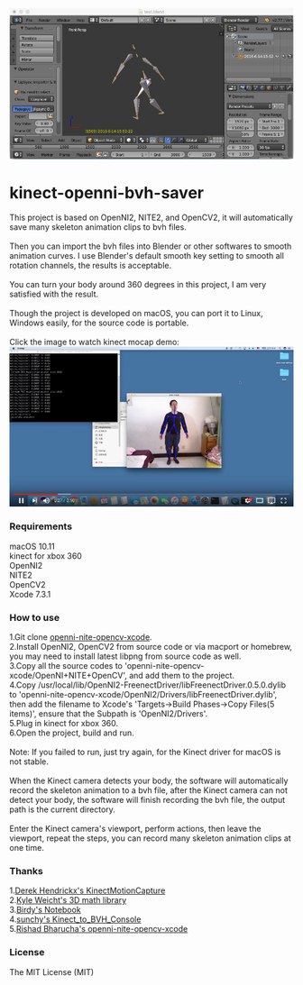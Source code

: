 ![](mocap.png)
# kinect-openni-bvh-saver
This project is based on OpenNI2, NITE2, and OpenCV2, it will automatically save many skeleton animation clips to bvh files.<br/>
<br/>
Then you can import the bvh files into Blender or other softwares to smooth animation curves. I use Blender's default smooth key setting to smooth all rotation channels, the results is acceptable.<br/>
<br/>
You can turn your body around 360 degrees in this project, I am very satisfied with the result.<br/>
<br/>
Though the project is developed on macOS, you can port it to Linux, Windows easily, for the source code is portable.<br/>
<br/>
Click the image to watch kinect mocap demo:<br/>
[![Kinect Mocap Demo](video-cover.png)](https://youtu.be/4x8NyXuXZWI "Kinect Mocap Demo")
<br/>
### Requirements
macOS 10.11<br/>
kinect for xbox 360<br/>
OpenNI2<br/>
NITE2<br/>
OpenCV2<br/>
Xcode 7.3.1
### How to use
1.Git clone [openni-nite-opencv-xcode](https://github.com/rishadbharucha/openni-nite-opencv-xcode).<br/>
2.Install OpenNI2, OpenCV2 from source code or via macport or homebrew, you may need to install latest libpng from source code as well.<br/>
3.Copy all the source codes to 'openni-nite-opencv-xcode/OpenNI+NITE+OpenCV', and add them to the project.<br/>
4.Copy /usr/local/lib/OpenNI2-FreenectDriver/libFreenectDriver.0.5.0.dylib to 'openni-nite-opencv-xcode/OpenNI2/Drivers/libFreenectDriver.dylib', then add the filename to Xcode's 'Targets->Build Phases->Copy Files(5 items)', ensure that the Subpath is 'OpenNI2/Drivers'.<br/>
5.Plug in kinect for xbox 360.<br/>
6.Open the project, build and run.<br/>
<br/>
Note: If you failed to run, just try again, for the Kinect driver for macOS is not stable.<br/>
<br/>
When the Kinect camera detects your body, the software will automatically record the skeleton animation to a bvh file, after the Kinect camera can not detect your body, the software will finish recording the bvh file, the output path is the current directory.<br/>
<br/>
Enter the Kinect camera's viewport, perform actions, then leave the viewport, repeat the steps, you can record many skeleton animation clips at one time.
### Thanks
1.[Derek Hendrickx's KinectMotionCapture](https://github.com/derekhendrickx/KinectMotionCapture)<br/>
2.[Kyle Weicht's 3D math library](https://github.com/awesomekyle/math)<br/>
3.[Birdy's Notebook](http://bediyap.com/programming/convert-quaternion-to-euler-rotations/)<br/>
4.[sunchy's Kinect_to_BVH_Console](https://github.com/isunchy/Kinect_to_BVH_Console)<br/>
5.[Rishad Bharucha's openni-nite-opencv-xcode](https://github.com/rishadbharucha/openni-nite-opencv-xcode)
### License
The MIT License (MIT)
